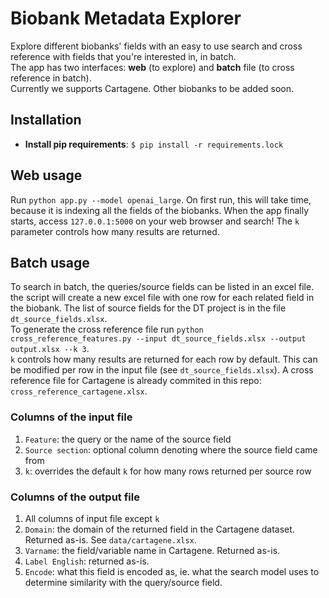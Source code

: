 # Biobank Metadata Explorer
Explore different biobanks' fields with an easy to use search and cross reference with fields that you're interested in, in batch.  
The app has two interfaces: **web** (to explore) and **batch** file (to cross reference in batch).  
Currently we supports Cartagene. Other biobanks to be added soon. 

## Installation
- **Install pip requirements**: `$ pip install -r requirements.lock`

## Web usage
Run `python app.py --model openai_large`. On first run, this will take time, because it is indexing all the fields of the biobanks. When the app finally starts, access `127.0.0.1:5000` on your web browser and search! The `k` parameter controls how many results are returned. 

## Batch usage
To search in batch, the queries/source fields can be listed in an excel file. the script will create a new excel file with one row for each related field in the biobank. The list of source fields for the DT project is in the file `dt_source_fields.xlsx`.  
To generate the cross reference file run `python cross_reference_features.py --input dt_source_fields.xlsx --output output.xlsx --k 3`.  
`k` controls how many results are returned for each row by default. This can be modified per row in the input file (see `dt_source_fields.xlsx`). 
A cross reference file for Cartagene is already commited in this repo: `cross_reference_cartagene.xlsx`.   
### Columns of the input file
1. `Feature`: the query or the name of the source field
2. `Source section`: optional column denoting where the source field came from
3. `k`: overrides the default `k` for how many rows returned per source row

### Columns of the output file
1. All columns of input file except `k`
2. `Domain`: the domain of the returned field in the Cartagene dataset. Returned as-is. See `data/cartagene.xlsx`.
3. `Varname`: the field/variable name in Cartagene. Returned as-is. 
4. `Label English`: returned as-is. 
5. `Encode`: what this field is encoded as, ie. what the search model uses to determine similarity with the query/source field. 



